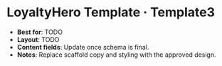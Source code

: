# LoyaltyHero Template · Template3

- **Best for**: TODO
- **Layout**: TODO
- **Content fields**: Update once schema is final.
- **Notes**: Replace scaffold copy and styling with the approved design.
